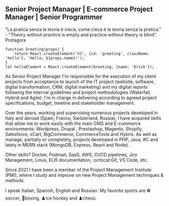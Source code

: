 <h2>Senior Project Manager | E-commerce Project Manager | Senior Programmer</h2> 
"La pratica senza la teoria è cieca, come cieca è la teoria senza la pratica." - "Theory without practice is empty and practice without theory is blind". Protagora

```JSX
function Greeting(props) {
    return React.createElement('h1', {id: 'greeting', className: 'hello'}, 'Hello, ${props.name}!');
}
let helloElement = React.createElement(Greeting, {name: 'Erick'});
```

As Senior Project Manager I'm responsible for the execution of my client projects from acceptance to launch of the IT project (website, software, digital transformation, CRM, digital marketing) and my digital reports following the internal guidelines and project methodologies (Waterfall, Hybrid and Agile). I'm in charge in delivering according to agreed project specifications, budget, timeline and stakeholder management.

Over the years, working and supervising numerous projects developed in Italy and abroad (Spain, France, Switzerland, Russia), I have acquired skills that allow me to work easily with the main CMS and E-commerce environments: Wordpress, Drupal , Prestashop, Magento, Shopify, Salesforce, xCart, BigCommerce, CommerceTools and Hybris. As well as manage, partially or completely, projects developed in PHP, Java, #C and lately in MERN stack (MongoDB, Express, React and Node).

Other skills? Docker, Podman, SaaS, AWS, CI/CD pipelines, Jira Management, Linux, ELI5 documentation, :octocat:Git, VS Code, etc.

Since 2021 I have been a member of the Project Management Institute (PMI), where I study and improve on new Project Management techniques & methods.

I speak Italian, Spanish, English and Russian. My favorite sports are :soccer:soccer, :boxing_glove:boxing, :chess_pawn:ice hockey and :chess_pawn:chess.
